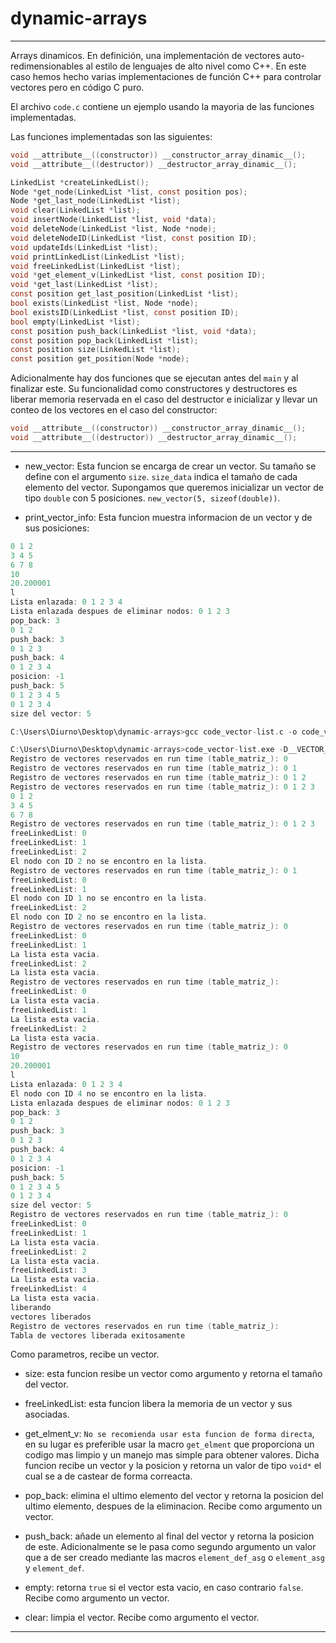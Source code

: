 # dynamic-arrays

----

Arrays dinamicos. En definición, una implementación de vectores auto-redimensionables al estilo de lenguajes de alto nivel como C++. En este caso hemos hecho varias implementaciones de función C++ para controlar vectores pero en código C puro.

El archivo `code.c` contiene un ejemplo usando la mayoria de las funciones implementadas.

Las funciones implementadas son las siguientes:

```C
void __attribute__((constructor)) __constructor_array_dinamic__();
void __attribute__((destructor)) __destructor_array_dinamic__();

LinkedList *createLinkedList();
Node *get_node(LinkedList *list, const position pos);
Node *get_last_node(LinkedList *list);
void clear(LinkedList *list);
void insertNode(LinkedList *list, void *data);
void deleteNode(LinkedList *list, Node *node);
void deleteNodeID(LinkedList *list, const position ID);
void updateIds(LinkedList *list);
void printLinkedList(LinkedList *list);
void freeLinkedList(LinkedList *list);
void *get_element_v(LinkedList *list, const position ID);
void *get_last(LinkedList *list);
const position get_last_position(LinkedList *list);
bool exists(LinkedList *list, Node *node);
bool existsID(LinkedList *list, const position ID);
bool empty(LinkedList *list);
const position push_back(LinkedList *list, void *data);
const position pop_back(LinkedList *list);
const position size(LinkedList *list);
const position get_position(Node *node);
```

Adicionalmente hay dos funciones que se ejecutan antes del `main` y al finalizar este. Su funcionalidad como constructores y destructores es liberar memoria reservada en el caso del destructor e inicializar y llevar un conteo de los vectores en el caso del constructor:
```C
void __attribute__((constructor)) __constructor_array_dinamic__();
void __attribute__((destructor)) __destructor_array_dinamic__();
```

----

- new_vector: Esta funcion se encarga de crear un vector. Su tamaño se define con el argumento `size`. `size_data` indica el tamaño de cada elemento del vector. Supongamos que queremos inicializar un vector de tipo `double` con 5 posiciones. `new_vector(5, sizeof(double))`.

- print_vector_info: Esta funcion muestra informacion de un vector y de sus posiciones:

```C
0 1 2
3 4 5
6 7 8
10
20.200001
l
Lista enlazada: 0 1 2 3 4
Lista enlazada despues de eliminar nodos: 0 1 2 3
pop_back: 3
0 1 2
push_back: 3
0 1 2 3
push_back: 4
0 1 2 3 4
posicion: -1
push_back: 5
0 1 2 3 4 5
0 1 2 3 4
size del vector: 5

C:\Users\Diurno\Desktop\dynamic-arrays>gcc code_vector-list.c -o code_vector-list.exe -D__VECTOR_LIST_DEBBUG__

C:\Users\Diurno\Desktop\dynamic-arrays>code_vector-list.exe -D__VECTOR_LIST_DEBBUG__
Registro de vectores reservados en run time (table_matriz_): 0
Registro de vectores reservados en run time (table_matriz_): 0 1
Registro de vectores reservados en run time (table_matriz_): 0 1 2
Registro de vectores reservados en run time (table_matriz_): 0 1 2 3
0 1 2
3 4 5
6 7 8
Registro de vectores reservados en run time (table_matriz_): 0 1 2 3
freeLinkedList: 0
freeLinkedList: 1
freeLinkedList: 2
El nodo con ID 2 no se encontro en la lista.
Registro de vectores reservados en run time (table_matriz_): 0 1
freeLinkedList: 0
freeLinkedList: 1
El nodo con ID 1 no se encontro en la lista.
freeLinkedList: 2
El nodo con ID 2 no se encontro en la lista.
Registro de vectores reservados en run time (table_matriz_): 0
freeLinkedList: 0
freeLinkedList: 1
La lista esta vacia.
freeLinkedList: 2
La lista esta vacia.
Registro de vectores reservados en run time (table_matriz_):
freeLinkedList: 0
La lista esta vacia.
freeLinkedList: 1
La lista esta vacia.
freeLinkedList: 2
La lista esta vacia.
Registro de vectores reservados en run time (table_matriz_): 0
10
20.200001
l
Lista enlazada: 0 1 2 3 4
El nodo con ID 4 no se encontro en la lista.
Lista enlazada despues de eliminar nodos: 0 1 2 3
pop_back: 3
0 1 2
push_back: 3
0 1 2 3
push_back: 4
0 1 2 3 4
posicion: -1
push_back: 5
0 1 2 3 4 5
0 1 2 3 4
size del vector: 5
Registro de vectores reservados en run time (table_matriz_): 0
freeLinkedList: 0
freeLinkedList: 1
La lista esta vacia.
freeLinkedList: 2
La lista esta vacia.
freeLinkedList: 3
La lista esta vacia.
freeLinkedList: 4
La lista esta vacia.
liberando
vectores liberados
Registro de vectores reservados en run time (table_matriz_):
Tabla de vectores liberada exitosamente
```
Como parametros, recibe un vector.

- size: esta funcion resibe un vector como argumento y retorna el tamaño del vector.

- freeLinkedList: esta funcion libera la memoria de un vector y sus asociadas.

- get_elment_v: `No se recomienda usar esta funcion de forma directa`, en su lugar es preferible usar la macro `get_elment` que proporciona un codigo mas limpio y un manejo mas simple para obtener valores. Dicha funcion recibe un vector y la posicion y retorna un valor de tipo `void*` el cual se a de castear de forma correacta.

- pop_back: elimina el ultimo elemento del vector y retorna la posicion del ultimo elemento, despues de la eliminacion. Recibe como argumento un vector.

- push_back: añade un elemento al final del vector y retorna la posicion de este. Adicionalmente se le pasa como segundo argumento un valor que a de ser creado mediante las macros `element_def_asg` o `element_asg` y `element_def`.

- empty: retorna `true` si el vector esta vacio, en caso contrario `false`. Recibe como argumento un vector.

- clear: limpia el vector. Recibe como argumento el vector.

----